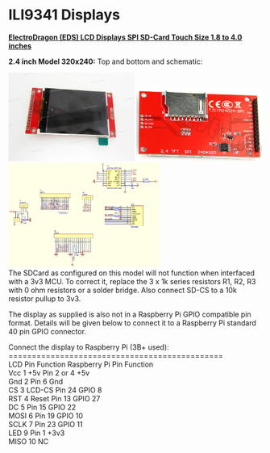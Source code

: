 # ILI9341 Displays

[**ElectroDragon (EDS) LCD Displays SPI SD-Card Touch Size 1.8 to 4.0 inches**](https://www.electrodragon.com/product/eds-tft-lcd-lcm-spi-interface-variable1-82-2/)

**2.4 inch Model 320x240:** 
Top and bottom and schematic:
<p align="left">
<img src="images/pic1.jpg" width="250" />  
<img src="images/pic3.jpg" width="250" /> 
<img src="images/schematic1.jpg" width="300" />  
<br>
The SDCard as configured on this model will not function when interfaced with a 3v3 MCU. To correct it, replace the 3 x 1k series resistors R1, R2, R3 with 0 ohm resistors or a solder bridge. Also connect SD-CS to a 10k resistor pullup to 3v3.

The display as supplied is also not in a Raspberry Pi GPIO compatible pin format. Details will be given below to connect it to a Raspberry Pi standard 40 pin GPIO connector.

Connect the display to Raspberry Pi (3B+ used):<br>
==============================================<br>
LCD Pin Function    Raspberry Pi Pin Function<br>
Vcc  1  +5v         Pin 2 or 4       +5v<br>
Gnd  2              Pin 6            Gnd<br>
CS   3  LCD-CS      Pin 24           GPIO 8<br>
RST  4  Reset       Pin 13           GPIO 27<br>
DC   5              Pin 15           GPIO 22<br>
MOSI 6              Pin 19           GPIO 10<br>
SCLK 7              Pin 23           GPIO 11<br>
LED  9              Pin 1            +3v3<br>
MISO 10             NC 



